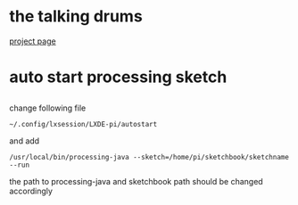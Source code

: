 # the talking drums

[project page](https://yasushisakai.github.io/talkingdrums/)



# auto start processing sketch

## 
change following file
```
~/.config/lxsession/LXDE-pi/autostart
```

and add

```
/usr/local/bin/processing-java --sketch=/home/pi/sketchbook/sketchname --run
```

the path to processing-java and sketchbook path should be changed accordingly

